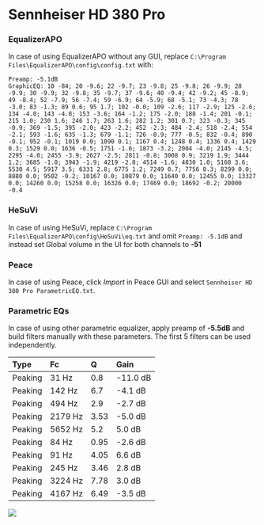 # Sennheiser HD 380 Pro

### EqualizerAPO
In case of using EqualizerAPO without any GUI, replace `C:\Program Files\EqualizerAPO\config\config.txt`
with:
```
Preamp: -5.1dB
GraphicEQ: 10 -84; 20 -9.6; 22 -9.7; 23 -9.8; 25 -9.8; 26 -9.9; 28 -9.9; 30 -9.9; 32 -9.8; 35 -9.7; 37 -9.6; 40 -9.4; 42 -9.2; 45 -8.9; 49 -8.4; 52 -7.9; 56 -7.4; 59 -6.9; 64 -5.9; 68 -5.1; 73 -4.3; 78 -3.0; 83 -1.3; 89 0.6; 95 1.7; 102 -0.0; 109 -2.6; 117 -2.9; 125 -2.6; 134 -4.0; 143 -4.8; 153 -3.6; 164 -1.2; 175 -2.0; 188 -1.4; 201 -0.1; 215 1.0; 230 1.6; 246 1.7; 263 1.6; 282 1.2; 301 0.7; 323 -0.3; 345 -0.9; 369 -1.5; 395 -2.0; 423 -2.2; 452 -2.3; 484 -2.4; 518 -2.4; 554 -2.1; 593 -1.6; 635 -1.3; 679 -1.1; 726 -0.9; 777 -0.5; 832 -0.4; 890 -0.1; 952 -0.1; 1019 0.0; 1090 0.1; 1167 0.4; 1248 0.4; 1336 0.4; 1429 0.3; 1529 0.0; 1636 -0.5; 1751 -1.6; 1873 -3.2; 2004 -4.0; 2145 -4.5; 2295 -4.0; 2455 -3.9; 2627 -2.5; 2811 -0.8; 3008 0.9; 3219 1.9; 3444 1.2; 3685 -1.0; 3943 -1.9; 4219 -2.8; 4514 -1.6; 4830 1.0; 5168 3.6; 5530 4.5; 5917 3.5; 6331 2.8; 6775 1.2; 7249 0.7; 7756 0.3; 8299 0.0; 8880 0.0; 9502 -0.2; 10167 0.0; 10879 0.0; 11640 0.0; 12455 0.0; 13327 0.0; 14260 0.0; 15258 0.0; 16326 0.0; 17469 0.0; 18692 -0.2; 20000 -0.4
```

### HeSuVi
In case of using HeSuVi, replace `C:\Program Files\EqualizerAPO\config\HeSuVi\eq.txt` and omit `Preamp:
-5.1dB` and instead set Global volume in the UI for both channels to **-51**

### Peace
In case of using Peace, click *Import* in Peace GUI and select `Sennheiser HD 380 Pro ParametricEQ.txt`.

### Parametric EQs
In case of using other parametric equalizer, apply preamp of **-5.5dB** and build filters manually with
these parameters. The first 5 filters can be used independently.

| Type    | Fc      |    Q | Gain     |
|:--------|:--------|:-----|:---------|
| Peaking | 31 Hz   | 0.8  | -11.0 dB |
| Peaking | 142 Hz  | 6.7  | -4.1 dB  |
| Peaking | 494 Hz  | 2.9  | -2.7 dB  |
| Peaking | 2179 Hz | 3.53 | -5.0 dB  |
| Peaking | 5652 Hz | 5.2  | 5.0 dB   |
| Peaking | 84 Hz   | 0.95 | -2.6 dB  |
| Peaking | 91 Hz   | 4.05 | 6.6 dB   |
| Peaking | 245 Hz  | 3.46 | 2.8 dB   |
| Peaking | 3224 Hz | 7.78 | 3.0 dB   |
| Peaking | 4167 Hz | 6.49 | -3.5 dB  |

![](https://raw.githubusercontent.com/jaakkopasanen/AutoEq/master/results/innerfidelity/sbaf-serious/Sennheiser%20HD%20380%20Pro/Sennheiser%20HD%20380%20Pro.png)